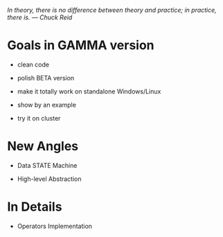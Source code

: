 *In theory, there is no difference between theory and practice; in practice, there is. — Chuck Reid*

# Goals in GAMMA version

* clean code

* polish BETA version

* make it totally work on standalone Windows/Linux

* show by an example

* try it on cluster

# New Angles

* Data STATE Machine

* High-level Abstraction

# In Details

* Operators Implementation
